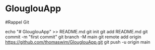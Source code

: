 # GlouglouApp


#Rappel Git

echo "# GlouglouApp" >> README.md
git init
git add README.md
git commit -m "first commit"
git branch -M main
git remote add origin https://github.com/thomaswim/GlouglouApp.git
git push -u origin main
